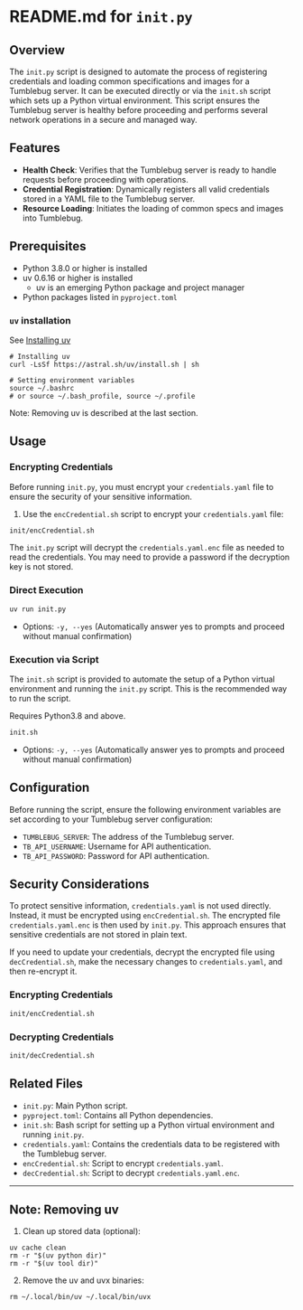 
# README.md for `init.py`

## Overview
The `init.py` script is designed to automate the process of registering credentials and loading common specifications and images for a Tumblebug server. It can be executed directly or via the `init.sh` script which sets up a Python virtual environment. This script ensures the Tumblebug server is healthy before proceeding and performs several network operations in a secure and managed way.

## Features
- **Health Check**: Verifies that the Tumblebug server is ready to handle requests before proceeding with operations.
- **Credential Registration**: Dynamically registers all valid credentials stored in a YAML file to the Tumblebug server.
- **Resource Loading**: Initiates the loading of common specs and images into Tumblebug.

## Prerequisites
- Python 3.8.0 or higher is installed
- uv 0.6.16 or higher is installed
  - uv is an emerging Python package and project manager
- Python packages listed in `pyproject.toml`

### `uv` installation

See [Installing uv](https://docs.astral.sh/uv/getting-started/installation/)

```shell
# Installing uv
curl -LsSf https://astral.sh/uv/install.sh | sh

# Setting environment variables
source ~/.bashrc
# or source ~/.bash_profile, source ~/.profile 
```

Note: Removing uv is described at the last section.

## Usage

### Encrypting Credentials
Before running `init.py`, you must encrypt your `credentials.yaml` file to ensure the security of your sensitive information.

1. Use the `encCredential.sh` script to encrypt your `credentials.yaml` file:

```bash
init/encCredential.sh
```

The `init.py` script will decrypt the `credentials.yaml.enc` file as needed to read the credentials. You may need to provide a password if the decryption key is not stored.


### Direct Execution
```bash
uv run init.py
```

- Options: `-y, --yes` (Automatically answer yes to prompts and proceed without manual confirmation)

### Execution via Script
The `init.sh` script is provided to automate the setup of a Python virtual environment and running the `init.py` script. This is the recommended way to run the script.

Requires Python3.8 and above.

```bash
init.sh
```
- Options: `-y, --yes` (Automatically answer yes to prompts and proceed without manual confirmation)

## Configuration
Before running the script, ensure the following environment variables are set according to your Tumblebug server configuration:
- `TUMBLEBUG_SERVER`: The address of the Tumblebug server.
- `TB_API_USERNAME`: Username for API authentication.
- `TB_API_PASSWORD`: Password for API authentication.

## Security Considerations
To protect sensitive information, `credentials.yaml` is not used directly. Instead, it must be encrypted using `encCredential.sh`. The encrypted file `credentials.yaml.enc` is then used by `init.py`. This approach ensures that sensitive credentials are not stored in plain text.

If you need to update your credentials, decrypt the encrypted file using `decCredential.sh`, make the necessary changes to `credentials.yaml`, and then re-encrypt it.

### Encrypting Credentials
```bash
init/encCredential.sh
```

### Decrypting Credentials
```bash
init/decCredential.sh
```

## Related Files
- `init.py`: Main Python script.
- `pyproject.toml`: Contains all Python dependencies.
- `init.sh`: Bash script for setting up a Python virtual environment and running `init.py`.
- `credentials.yaml`: Contains the credentials data to be registered with the Tumblebug server.
- `encCredential.sh`: Script to encrypt `credentials.yaml`.
- `decCredential.sh`: Script to decrypt `credentials.yaml.enc`.

---

## Note: Removing uv

1. Clean up stored data (optional):

```shell
uv cache clean
rm -r "$(uv python dir)"
rm -r "$(uv tool dir)"
```

2. Remove the uv and uvx binaries:

```shell
rm ~/.local/bin/uv ~/.local/bin/uvx
```
